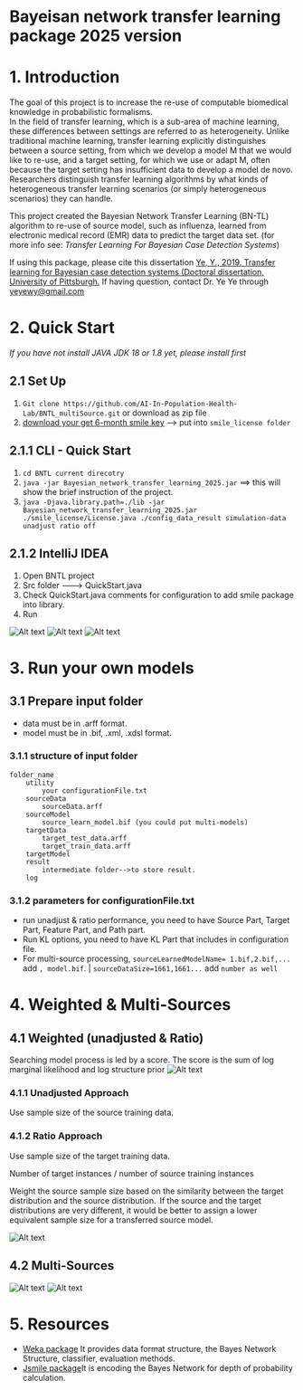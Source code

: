 # Bayeisan network transfer learning package 2025 version
# 1. Introduction 

The goal of this project is to increase the re-use of computable biomedical knowledge in probabilistic formalisms.   
In the field of transfer learning, which is a sub-area of machine learning, these differences between settings are referred to as heterogeneity. Unlike traditional machine learning, transfer learning explicitly distinguishes between a source setting, from which we develop a model M that we would like to re-use, and a target setting, for which we use or adapt M, often because the target setting has insufficient data to develop a model de novo. Researchers distinguish transfer learning algorithms by what kinds of heterogeneous transfer learning scenarios (or simply heterogeneous scenarios) they can handle.  

This project created the Bayesian Network Transfer Learning (BN-TL) algorithm to re-use of source model, such as  influenza,  learned from electronic medical record (EMR) data to predict the target data set. (for more info see: *Transfer Learning For Bayesian Case Detection Systems*)

If using this package, please cite this dissertation [Ye, Y., 2019. Transfer learning for Bayesian case detection systems (Doctoral dissertation, University of Pittsburgh.](https://d-scholarship.pitt.edu/35684/)
If having question, contact Dr. Ye Ye through yeyewy@gmail.com

# 2. Quick Start  
*If you have not install JAVA JDK 18 or 1.8 yet, please install first*  

## 2.1 Set Up  
1. `Git clone https://github.com/AI-In-Population-Health-Lab/BNTL_multiSource.git` or download as zip file
2. [download your get 6-month smile key](https://download.bayesfusion.com/files.html?category=Academia) --> put into `smile_license folder`  


## 2.1.1 CLI - Quick Start
1. `cd BNTL current direcotry`  
2. `java -jar Bayesian_network_transfer_learning_2025.jar` ==> this will show the brief instruction of the project.  
3. `java -Djava.library.path=./lib -jar Bayesian_network_transfer_learning_2025.jar ./smile_license/License.java ./config_data_result simulation-data unadjust ratio off`  


## 2.1.2 IntelliJ IDEA  
1. Open BNTL project  
2. Src folder ---> QuickStart.java  
3. Check QuickStart.java comments for configuration to add smile package into library.  
4. Run  

![Alt text](./asset/5.png)
![Alt text](./asset/6.png)
![Alt text](./asset/7.png)

# 3. Run your own models  

## 3.1 Prepare input folder  
- data must be in .arff format.
- model must be in .bif, .xml, .xdsl format.  
### 3.1.1 structure of input folder
	folder_name
		utility
			your configurationFile.txt
		sourceData
			sourceData.arff
		sourceModel
			source_learn_model.bif (you could put multi-models)
		targetData
			target_test_data.arff
			target_train_data.arff
		targetModel
		result
			intermediate folder-->to store result. 
		log

### 3.1.2 parameters for configurationFile.txt



- run unadjust & ratio performance, you need to have Source Part, Target Part, Feature Part, and Path part.
- Run KL options, you need to have KL Part that includes in configuration file. 
- For multi-source processing, `sourceLearnedModelName= 1.bif,2.bif,...`  add `, model.bif`. | `sourceDataSize=1661,1661...` add `number as well`  



# 4. Weighted & Multi-Sources  
## 4.1 Weighted (unadjusted & Ratio)
Searching model process is led by a score. The score is the sum of log marginal likelihood and log structure prior
![Alt text](./asset/1.png)  


### 4.1.1 Unadjusted Approach
Use sample size of the source training data.
### 4.1.2 Ratio Approach
Use sample size of the target training data.  

Number of target instances / number of source training instances

Weight the source sample size based on the similarity between the target distribution and the source distribution.  If the source and the target distributions are very different, it would be better to assign a lower equivalent sample size for a transferred source model.  

![Alt text](./asset/2.png)  


## 4.2 Multi-Sources  

![Alt text](./asset/3.png)
![Alt text](./asset/4.png)  



# 5. Resources  

- [Weka package](https://waikato.github.io/weka-wiki/)  It provides data format structure, the Bayes Network Structure, classifier, evaluation methods.
- [Jsmile package](https://support.bayesfusion.com/docs/Wrappers/)It is encoding the Bayes Network for depth of probability calculation.   









